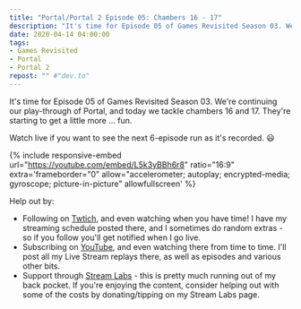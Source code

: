 ```yaml
---
title: "Portal/Portal 2 Episode 05: Chambers 16 - 17"
description: "It's time for Episode 05 of Games Revisited Season 03. We're continuing our play-through of Portal, and today we tackle chambers 16 and 17. They're starting to get a little more &hellip; fun."
date: 2020-04-14 04:00:00
tags:
- Games Revisited
- Portal
- Portal 2
repost: "" #"dev.to"
---
```


It's time for Episode 05 of Games Revisited Season 03. We're continuing our play-through of Portal, and today we tackle chambers 16 and 17. They're starting to get a little more &hellip; fun.

Watch live if you want to see the next 6-episode run as it's recorded. :smiley:
<!--more-->

{% include responsive-embed url="https://youtube.com/embed/L5k3yBBh6r8" ratio="16:9" extra='frameborder="0" allow="accelerometer; autoplay; encrypted-media; gyroscope; picture-in-picture" allowfullscreen' %}

Help out by:
 * Following on [Twtich](https://twitch.tv/AnonJr_Live), and even watching when you have time! I have my streaming schedule posted there, and I sometimes do random extras - so if you follow you'll get notified when I go live.
 * Subscribing on [YouTube](http://www.youtube.com/channel/UCXafqhKHbkSUIrq0LAuu0tw), and even watching there from time to time. I'll post all my Live Stream replays there, as well as episodes and various other bits.
 * Support through [Stream Labs](https://streamlabs.com/anonjr_live) - this is pretty much running out of my back pocket. If you're enjoying the content, consider helping out with some of the costs by donating/tipping on my Stream Labs page.